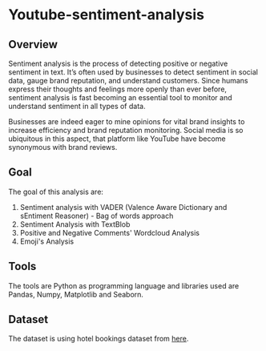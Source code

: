 # Youtube-sentiment-analysis
## Overview
Sentiment analysis is the process of detecting positive or negative sentiment in text. It’s often used by businesses to detect sentiment in social data, gauge brand reputation, and understand customers.
Since humans express their thoughts and feelings more openly than ever before, sentiment analysis is fast becoming an essential tool to monitor and understand sentiment in all types of data.

Businesses are indeed eager to mine opinions for vital brand insights to increase efficiency and brand reputation monitoring. Social media is so ubiquitous in this aspect, that platform like YouTube have become synonymous with brand reviews.

## Goal
The goal of this analysis are:
1) Sentiment analysis with VADER (Valence Aware Dictionary and sEntiment Reasoner) - Bag of words approach
2) Sentiment Analysis with TextBlob
3) Positive and Negative Comments' Wordcloud Analysis
4) Emoji's Analysis

## Tools
The tools are Python as programming language and libraries used are Pandas, Numpy, Matplotlib and Seaborn.
## Dataset
The dataset is using hotel bookings dataset from [here](https://www.kaggle.com/datasets/advaypatil/youtube-statistics?select=comments.csv).
